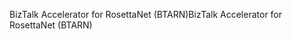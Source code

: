 <span data-ttu-id="e0363-101">BizTalk Accelerator for RosettaNet (BTARN)</span><span class="sxs-lookup"><span data-stu-id="e0363-101">BizTalk Accelerator for RosettaNet (BTARN)</span></span>